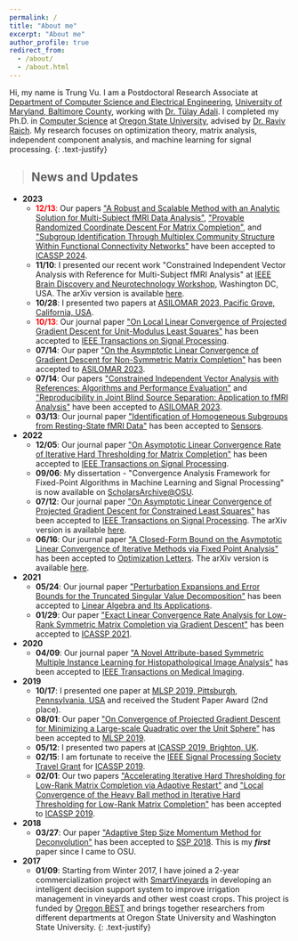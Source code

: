 ```yaml
---
permalink: /
title: "About me"
excerpt: "About me"
author_profile: true
redirect_from: 
  - /about/
  - /about.html
---
```



Hi, my name is Trung Vu. I am a Postdoctoral Research Associate at [Department of Computer Science and Electrical Engineering](https://www.csee.umbc.edu/), [University of Maryland, Baltimore County](https://umbc.edu/), working with [Dr. Tülay Adali](https://redirect.cs.umbc.edu/~adali/). I completed my Ph.D. in [Computer Science](https://eecs.oregonstate.edu/) at [Oregon State University](https://oregonstate.edu/), advised by [Dr. Raviv Raich](https://web.engr.oregonstate.edu/~raich/). My research focuses on optimization theory, matrix analysis, independent component analysis, and machine learning for signal processing. 
{: .text-justify}



> ## News and Updates
* **2023**
	* <span style='color: red'>**12/13**:</span> Our papers ["A Robust and Scalable Method with an Analytic Solution for Multi-Subject fMRI Data Analysis"](https://2024.ieeeicassp.org), ["Provable Randomized Coordinate Descent For Matrix Completion"](https://2024.ieeeicassp.org), and ["Subgroup Identification Through Multiplex Community Structure Within Functional Connectivity Networks"](https://2024.ieeeicassp.org) have been accepted to [ICASSP 2024](https://2024.ieeeicassp.org).
	* **11/10**: I presented our recent work "Constrained Independent Vector Analysis with Reference for Multi-Subject fMRI Analysis" at [IEEE Brain Discovery and Neurotechnology Workshop](https://brain.ieee.org/event/ieee-brain-discovery-and-neurotechnology-workshop), Washington DC, USA. The arXiv version is available [here](https://arxiv.org/abs/2311.05049).
	* **10/28**: I presented two papers at [ASILOMAR 2023, Pacific Grove, California, USA](https://asilomarssc.org/).
	* <span style='color: red'>**10/13**:</span> Our journal paper ["On Local Linear Convergence of Projected Gradient Descent for Unit-Modulus Least Squares"](https://ieeexplore.ieee.org/document/10284537) has been accepted to [IEEE Transactions on Signal Processing](https://signalprocessingsociety.org/publications-resources/ieee-transactions-signal-processing).
	* **07/14**: Our paper ["On the Asymptotic Linear Convergence of Gradient Descent for Non-Symmetric Matrix Completion"](https://cmsworkshops.com/Asilomar2023/view_paper.php?PaperNum=1056) has been accepted to [ASILOMAR 2023](https://asilomarssc.org).
	* **07/14**: Our papers ["Constrained Independent Vector Analysis with References: Algorithms and Performance Evaluation"](https://cmsworkshops.com/Asilomar2023/view_paper.php?PaperNum=1176) and ["Reproducibility in Joint Blind Source Separation: Application to fMRI Analysis"](https://cmsworkshops.com/Asilomar2023/view_paper.php?PaperNum=1255) have been accepted to [ASILOMAR 2023](https://asilomarssc.org).
	* **03/13**: Our journal paper ["Identification of Homogeneous Subgroups from Resting-State fMRI Data"](https://www.mdpi.com/1424-8220/23/6/3264) has been accepted to [Sensors](https://www.mdpi.com/journal/sensors).
* **2022**
	* **12/05**: Our journal paper ["On Asymptotic Linear Convergence Rate of Iterative Hard Thresholding for Matrix Completion"](https://ieeexplore.ieee.org/document/9987701) has been accepted to [IEEE Transactions on Signal Processing](https://signalprocessingsociety.org/publications-resources/ieee-transactions-signal-processing).
	* **09/06**: My dissertation - "Convergence Analysis Framework for Fixed-Point Algorithms in Machine Learning and Signal Processing" is now available on [ScholarsArchive@OSU](https://ir.library.oregonstate.edu/concern/graduate_thesis_or_dissertations/dv140236k).
	* **07/12**: Our journal paper ["On Asymptotic Linear Convergence of Projected Gradient Descent for Constrained Least Squares"](https://ieeexplore.ieee.org/document/9833362) has been accepted to [IEEE Transactions on Signal Processing](https://signalprocessingsociety.org/publications-resources/ieee-transactions-signal-processing). The arXiv version is available [here](https://arxiv.org/abs/2206.10832).
	* **06/16**: Our journal paper ["A Closed-Form Bound on the Asymptotic Linear Convergence of Iterative Methods via Fixed Point Analysis"](https://link.springer.com/article/10.1007/s11590-022-01893-7) has been accepted to [Optimization Letters](https://www.springer.com/journal/11590). The arXiv version is available [here](https://arxiv.org/abs/2112.10598).
* **2021**
	* **05/24**: Our journal paper ["Perturbation Expansions and Error Bounds for the Truncated Singular Value Decomposition"](https://www.sciencedirect.com/science/article/pii/S0024379521002366) has been accepted to [Linear Algebra and Its Applications](https://www.journals.elsevier.com/linear-algebra-and-its-applications).
	* **01/29**: Our paper ["Exact Linear Convergence Rate Analysis for Low-Rank Symmetric Matrix Completion via Gradient Descent"](https://ieeexplore.ieee.org/document/9413419) has been accepted to [ICASSP 2021](https://2021.ieeeicassp.org/).
* **2020**
	* **04/09**: Our journal paper ["A Novel Attribute-based Symmetric Multiple Instance Learning for Histopathological Image Analysis"](https://ieeexplore.ieee.org/document/9067062) has been accepted to [IEEE Transactions on Medical Imaging](https://ieeexplore.ieee.org/xpl/RecentIssue.jsp?punumber=42).
* **2019**
	* **10/17**: I presented one paper at [MLSP 2019, Pittsburgh, Pennsylvania, USA](https://www.ieeemlsp.cc) and received the Student Paper Award (2nd place).
	* **08/01**: Our paper ["On Convergence of Projected Gradient Descent for Minimizing a Large-scale Quadratic over the Unit Sphere"](https://ieeexplore.ieee.org/document/8918830) has been accepted to [MLSP 2019](https://www.ieeemlsp.cc).
	* **05/12**: I presented two papers at [ICASSP 2019, Brighton, UK](https://2019.ieeeicassp.org).
	* **02/15**: I am fortunate to receive the [IEEE Signal Processing Society Travel Grant](https://signalprocessingsociety.org/events/sps-travel-grants) for [ICASSP 2019](https://2019.ieeeicassp.org).
	* **02/01**: Our two papers ["Accelerating Iterative Hard Thresholding for Low-Rank Matrix Completion via Adaptive Restart"](https://ieeexplore.ieee.org/document/8683082) and ["Local Convergence of the Heavy Ball method in Iterative Hard Thresholding for Low-Rank Matrix Completion"](https://ieeexplore.ieee.org/document/8682312) has been accepted to [ICASSP 2019](https://2019.ieeeicassp.org).
* **2018**
	* **03/27**: Our paper ["Adaptive Step Size Momentum Method for Deconvolution"](https://ieeexplore.ieee.org/document/8450762) has been accepted to [SSP 2018](https://ssp2018.org/). This is my ***first*** paper since I came to OSU.
* **2017**
	* **01/09**: Starting from Winter 2017, I have joined a 2-year commercialization project with [SmartVineyards](http://smartvineyards.net/) in developing an intelligent decision support system to improve irrigation management in vineyards and other west coast crops. This project is funded by [Oregon BEST](https://oregonbest.org) and brings together researchers from different departments at Oregon State University and Washington State University.
{: .text-justify}
